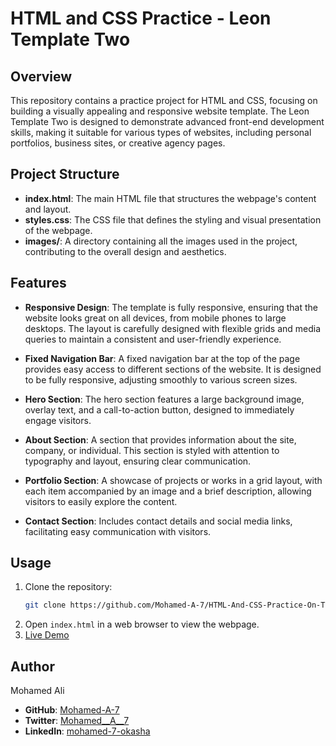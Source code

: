 # HTML and CSS Practice - Leon Template Two

## Overview

This repository contains a practice project for HTML and CSS, focusing on building a visually appealing and responsive website template. The Leon Template Two is designed to demonstrate advanced front-end development skills, making it suitable for various types of websites, including personal portfolios, business sites, or creative agency pages.

## Project Structure

- **index.html**: The main HTML file that structures the webpage's content and layout.
- **styles.css**: The CSS file that defines the styling and visual presentation of the webpage.
- **images/**: A directory containing all the images used in the project, contributing to the overall design and aesthetics.

## Features

- **Responsive Design**: The template is fully responsive, ensuring that the website looks great on all devices, from mobile phones to large desktops. The layout is carefully designed with flexible grids and media queries to maintain a consistent and user-friendly experience.

- **Fixed Navigation Bar**: A fixed navigation bar at the top of the page provides easy access to different sections of the website. It is designed to be fully responsive, adjusting smoothly to various screen sizes.

- **Hero Section**: The hero section features a large background image, overlay text, and a call-to-action button, designed to immediately engage visitors.

- **About Section**: A section that provides information about the site, company, or individual. This section is styled with attention to typography and layout, ensuring clear communication.

- **Portfolio Section**: A showcase of projects or works in a grid layout, with each item accompanied by an image and a brief description, allowing visitors to easily explore the content.

- **Contact Section**: Includes contact details and social media links, facilitating easy communication with visitors.

## Usage

1. Clone the repository:
    ```bash
    git clone https://github.com/Mohamed-A-7/HTML-And-CSS-Practice-On-Template-Two.git
    ```
2. Open `index.html` in a web browser to view the webpage.
3. [Live Demo](https://mohamed-a-7.github.io/HTML-And-CSS-Practice-On-Template-Two/)

## Author

Mohamed Ali

- **GitHub**: [Mohamed-A-7](https://github.com/Mohamed-A-7)
- **Twitter**: [Mohamed__A__7](https://x.com/Mohamed__A__7)
- **LinkedIn**: [mohamed-7-okasha](https://www.linkedin.com/in/mohamed-7-okasha/)
